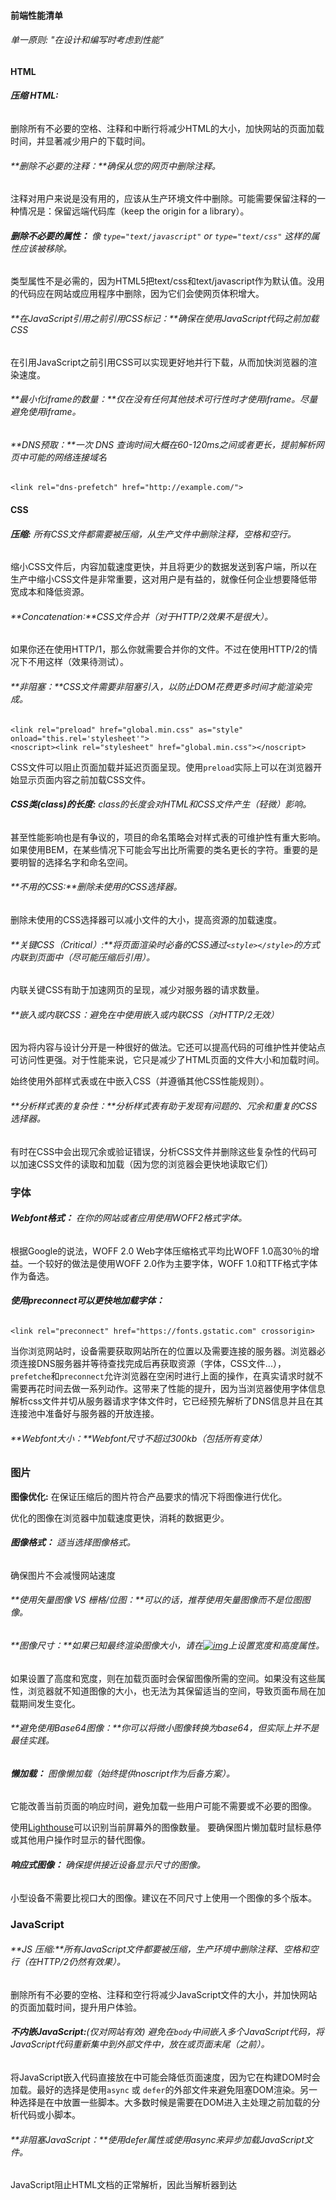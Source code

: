 #### 前端性能清单

###### 单一原则: "在设计和编写时考虑到性能"   

#### HTML

###### **压缩 HTML:**

删除所有不必要的空格、注释和中断行将减少HTML的大小，加快网站的页面加载时间，并显著减少用户的下载时间。

###### **删除不必要的注释：**确保从您的网页中删除注释。

注释对用户来说是没有用的，应该从生产环境文件中删除。可能需要保留注释的一种情况是：保留远端代码库（keep the origin for a library）。

###### **删除不必要的属性：** 像 `type="text/javascript"` or `type="text/css"` 这样的属性应该被移除。

类型属性不是必需的，因为HTML5把text/css和text/javascript作为默认值。没用的代码应在网站或应用程序中删除，因为它们会使网页体积增大。

###### **在JavaScript引用之前引用CSS标记：**确保在使用JavaScript代码之前加载CSS

在引用JavaScript之前引用CSS可以实现更好地并行下载，从而加快浏览器的渲染速度。

###### **最小化iframe的数量：**仅在没有任何其他技术可行性时才使用iframe。尽量避免使用iframe。

###### **DNS预取：**一次 DNS 查询时间大概在60-120ms之间或者更长，提前解析网页中可能的网络连接域名

```
<link rel="dns-prefetch" href="http://example.com/">
```

#### CSS

###### **压缩:** 所有CSS文件都需要被压缩，从生产文件中删除注释，空格和空行。

缩小CSS文件后，内容加载速度更快，并且将更少的数据发送到客户端，所以在生产中缩小CSS文件是非常重要，这对用户是有益的，就像任何企业想要降低带宽成本和降低资源。

###### **Concatenation:**CSS文件合并（对于HTTP/2效果不是很大）。

如果你还在使用HTTP/1，那么你就需要合并你的文件。不过在使用HTTP/2的情况下不用这样（效果待测试）。

###### **非阻塞：**CSS文件需要非阻塞引入，以防止DOM花费更多时间才能渲染完成。

```
<link rel="preload" href="global.min.css" as="style" onload="this.rel='stylesheet'">
<noscript><link rel="stylesheet" href="global.min.css"></noscript>
```

CSS文件可以阻止页面加载并延迟页面呈现。使用`preload`实际上可以在浏览器开始显示页面内容之前加载CSS文件。

###### **CSS类(class)的长度:** class的长度会对HTML和CSS文件产生（轻微）影响。

甚至性能影响也是有争议的，项目的命名策略会对样式表的可维护性有重大影响。如果使用BEM，在某些情况下可能会写出比所需要的类名更长的字符。重要的是要明智的选择名字和命名空间。

###### **不用的CSS:**删除未使用的CSS选择器。

删除未使用的CSS选择器可以减小文件的大小，提高资源的加载速度。

###### **关键CSS（Critical）:**将页面渲染时必备的CSS通过`<style></style>`的方式内联到页面中（尽可能压缩后引用）。

内联关键CSS有助于加速网页的呈现，减少对服务器的请求数量。

######  **嵌入或内联CSS：**避免在中使用嵌入或内联CSS*（对HTTP/2无效）*

因为将内容与设计分开是一种很好的做法。它还可以提高代码的可维护性并使站点可访问性更强。对于性能来说，它只是减少了HTML页面的文件大小和加载时间。

始终使用外部样式表或在中嵌入CSS（并遵循其他CSS性能规则）。

###### **分析样式表的复杂性：**分析样式表有助于发现有问题的、冗余和重复的CSS选择器。

有时在CSS中会出现冗余或验证错误，分析CSS文件并删除这些复杂性的代码可以加速CSS文件的读取和加载（因为您的浏览器会更快地读取它们）

### 字体

###### **Webfont格式：** 在你的网站或者应用使用WOFF2格式字体。

根据Google的说法，WOFF 2.0 Web字体压缩格式平均比WOFF 1.0高30％的增益。一个较好的做法是使用WOFF 2.0作为主要字体，WOFF 1.0和TTF格式字体作为备选。

###### **使用preconnect可以更快地加载字体：**

```
<link rel="preconnect" href="https://fonts.gstatic.com" crossorigin>
```

当你浏览网站时，设备需要获取网站所在的位置以及需要连接的服务器。浏览器必须连接DNS服务器并等待查找完成后再获取资源（字体，CSS文件...），`prefetche`和`preconnect`允许浏览器在空闲时进行上面的操作，在真实请求时就不需要再花时间去做一系列动作。这带来了性能的提升，因为当浏览器使用字体信息解析css文件并切从服务器请求字体文件时，它已经预先解析了DNS信息并且在其连接池中准备好与服务器的开放连接。

###### **Webfont大小：**Webfont尺寸不超过300kb（包括所有变体）

### 图片

**图像优化:** 在保证压缩后的图片符合产品要求的情况下将图像进行优化。

优化的图像在浏览器中加载速度更快，消耗的数据更少。

###### **图像格式：** 适当选择图像格式。

确保图片不会减慢网站速度

###### **使用矢量图像 VS 栅格/位图：**可以的话，推荐使用矢量图像而不是位图图像。

###### **图像尺寸：**如果已知最终渲染图像大小，请在[![img]()](https://github.com/JohnsenZhou/Front-End-Performance-Checklist)上设置宽度和高度属性。

如果设置了高度和宽度，则在加载页面时会保留图像所需的空间。如果没有这些属性，浏览器就不知道图像的大小，也无法为其保留适当的空间，导致页面布局在加载期间发生变化。

###### **避免使用Base64图像：**你可以将微小图像转换为base64，但实际上并不是最佳实践。

######  **懒加载：** 图像懒加载（始终提供noscript作为后备方案）。

它能改善当前页面的响应时间，避免加载一些用户可能不需要或不必要的图像。

使用[Lighthouse](https://developers.google.com/web/tools/lighthouse/)可以识别当前屏幕外的图像数量。 要确保图片懒加载时鼠标悬停或其他用户操作时显示的替代图像。

###### **响应式图像：** 确保提供接近设备显示尺寸的图像。

小型设备不需要比视口大的图像。建议在不同尺寸上使用一个图像的多个版本。

### JavaScript

###### **JS 压缩:**所有JavaScript文件都要被压缩，生产环境中删除注释、空格和空行（在HTTP/2仍然有效果）。

删除所有不必要的空格、注释和空行将减少JavaScript文件的大小，并加快网站的页面加载时间，提升用户体验。

######  **不内嵌JavaScript:***(仅对网站有效)* 避免在`body`中间嵌入多个JavaScript代码，将JavaScript代码重新集中到外部文件中，放在或页面末尾（之前）。

将JavaScript嵌入代码直接放在中可能会降低页面速度，因为它在构建DOM时会加载。最好的选择是使用`async` 或 `defer`的外部文件来避免阻塞DOM渲染。另一种选择是在中放置一些脚本。大多数时候是需要在DOM进入主处理之前加载的分析代码或小脚本。

###### **非阻塞JavaScript：**使用defer属性或使用async来异步加载JavaScript文件。

JavaScript阻止HTML文档的正常解析，因此当解析器到达<script>标记时（特别是在内），它会停止解析并且执行脚本。如果您的脚本位于页面顶部，则强烈建议添加`async`和`defer`，但如果在标记之前加载，没有太大影响。但是，使用这些属性来避免性能问题是一种很好的做法。

###### **优化和更新的JS库：**项目中使用的所有JavaScript库都是有用到的 (推荐使用原生JS的简单功能)并更新到最新版本

大多数情况下，新版本都带有优化和安全性修复，所以应该使用最优化的代码来优化项目。确保不存在过时插件。

###### **检查依赖项大小限制：**确保使用最优的外部库，大多数情况下，可以使用更轻的库来实现相同的功能。

你可能想使用npm中745 000个包中的一个，但你需要选择最适合项目需求的包。例如，MomentJS是一个很棒的库，但是你可能永远不会使用其中的很多方法，这就是为什么创建Day.js的原因。瞬间大小从16.4kB到2kB。

###### **JavaScript 分析:**  检查JavaScript文件（以及CSS）中的性能问题。

JavaScript复杂性可能会降低运行时性能。识别这些可能的问题对提供流畅的用户体验来说至关重要。

###### **使用 tree shaking 技术减少 js 大小:** 通过构建工具分析 JavaScript 代码并移除生产环境中用不到的 js 模块或方法

###### **使用 code splitting 分包加载 js:**通过分包加载，减少首次加载所需时间

### Server

###### **网站使用HTTPS:** 

HTTPS不仅适用于电子商务网站，也适用于所有存在数据传递的网站。如今的现代浏览器对于不安全的网站在许多功能上做了些限制。 例如：如果网站未使用HTTPS，则地理定位，推送通知和服务工作程序等功能会不起作用。今天设置和使用SSL证书比以前容易得多

###### **页面大小 < 1500 KB(理想 < 500 KB):** (理想情况 < 500 KB) 尽可能减少页面和资源的大小。

理想情况下，应该尝试让页面大小<500 KB，但Web页面大小中位数大约为1500 KB（即使在移动设备上）。根据你的目标用户、连接速度、设备，尽可能减少页面大小以尽可能获得最佳用户体验非常重要。

###### **页面加载时间 < 3秒：**尽可能减少页面加载时间，以便快速将内容传递给用户。

网站或应用程序速度越快，反弹增加的可能性越小，换句话说，失去用户或未来客户的机会就越少。Google对该主题的充分研究证明了这一点。

######  **TTFB < 1.3 seconds:**尽可能减少浏览器在接收数据之前等待的时间。

###### **Cookie 大小:** 如果您使用cookie，请确保每个cookie不超过4096字节，并且一个域名下不超过20个cookie。

cookie存在于HTTP头中，在Web服务器和浏览器之间交换。保持cookie的大小尽可能低是非常重要的，以尽量减少对用户响应时间的影响。

###### **最小化HTTP请求：**始终确保所请求的每个文件对网站或应用程序至关重要，尽可能减少http请求。

###### **使用CDN提供静态文件：**使用CDN可以更快地在全球范围内获取到你的静态文件。

###### **提供来自相同协议的文件：**避免网站使用HTTPS同时使用HTTP来提供相同源地址的文件。

###### **提供可访问的文件：**避免请求无法访问的文件（404）。

###### **正确设置HTTP缓存标头：**合理设置HTTP缓存标头来减少http请求次数。

###### **启用GZIP压缩**：使用压缩方法（如Gzip或Brotli）来减小JavaScript文件的大小。使用较小尺寸的文件，用户可以更快地下载资源，从而提高性能。

###### **分域存放资源：** 由于浏览器同一域名并行下载数有限，利用多域名主机存放静态资源，增加并行下载数，缩短资源加载时间

###### **减少页面重定向** 

